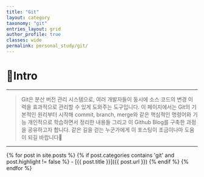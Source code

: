 ```yaml
---
title: "Git"
layout: category
taxonomy: "git"
entries_layout: grid
author_profile: true
classes: wide
permalink: personal_study/git/
---
```


# 📌Intro
---
> Git은 분산 버전 관리 시스템으로, 여러 개발자들이 동시에 소스 코드의 변경 이력을 효과적으로 관리할 수 있게 도와주는 도구입니다. 이 페이지에서는 Git의 기본적인 원리부터 시작해 commit, branch, merge와 같은 핵심적인 명령어와 기능 개인적으로 학습하면서 정리한 내용들 그리고 이 Github Blog를 구축한 과정을 공유하고자 합니다. 같은 길을 걷는 누군가에게 이 포스팅이 조금이나마 도움이 되길 바랍니다🙏

---

{% for post in site.posts %}
  {% if post.categories contains 'git' and post.highlight != false %}
    - [{{ post.title }}]({{ post.url }})
  {% endif %}
{% endfor %}


